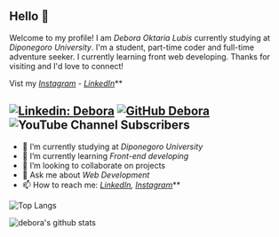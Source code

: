 ## Hello 👋

Welcome to my profile! I am *Debora Oktaria Lubis* currently studying at *Diponegoro University*. I'm a student, part-time coder and full-time adventure seeker. I currently learning front web developing. Thanks for visiting and I'd love to connect!

Vist my *[Instagram](https://www.instagram.com/deboraotr_/) - [LinkedIn](https://www.linkedin.com/in/dimsa-mutiara-firstayodi-4a3321207/)***

[![Linkedin: Debora](https://img.shields.io/badge/-Debora-blue?style=flat-square&logo=Linkedin&logoColor=white&link=https://www.linkedin.com/in/https://www.linkedin.com/in/debora-oktaria-lubis-129934207/)](https://www.linkedin.com/in/debora-oktaria-lubis-129934207/)
[![GitHub Debora](https://img.shields.io/github/followers/deboraotr?label=follow&style=social)](https://github.com/deboraotr)
![YouTube Channel Subscribers](https://img.shields.io/http://www.youtube.com/channel/UCGGe9f4Nmbkf7Rv3AsfIuvQ)
---

- 🔭 I’m currently studying at *Diponegoro University*
- 🌱 I’m currently learning *Front-end developing*
- 👯 I’m looking to collaborate on projects
- 💬 Ask me about *Web Development*
- 📫 How to reach me:
  *[LinkedIn](https://www.linkedin.com/in/debora-oktaria-lubis-129934207/), [Instagram](https://www.instagram.com/deboraotr/)***

![Top Langs](https://github-readme-stats.vercel.app/api/top-langs/?username=dimsaamf&layout=compact&theme=dark&hide_border=true)

![debora's github stats](https://github-readme-stats.vercel.app/api?username=deboraotr&show_icons=true&hide_border=true&theme=dark)
